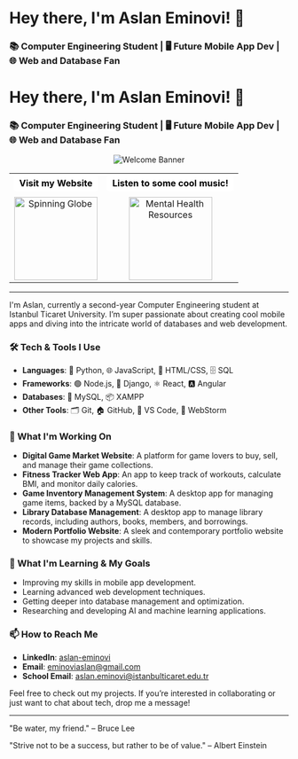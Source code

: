 # Hey there, I'm Aslan Eminovi! 👋

### 📚 Computer Engineering Student | 🖥️ Future Mobile App Dev | 🌐 Web and Database Fan

# Hey there, I'm Aslan Eminovi! 👋

### 📚 Computer Engineering Student | 🖥️ Future Mobile App Dev | 🌐 Web and Database Fan

<p align="center">
  <img src="https://github.com/BrunnerLivio/brunnerlivio/raw/master/images/welcome.png?raw=true" alt="Welcome Banner" />
</p>

<table align="center">
  <tr>
    <td align="center">
      <a href="https://your-website-link.com" target="_blank" style="display: inline-block; margin-bottom: 10px; background-color: white; padding: 5px 10px; border-radius: 5px; text-decoration: none; font-weight: bold; color: black;">Visit my Website</a>
      <br>
      <img src="https://media.giphy.com/media/l3V0megwbBeETMgZa/giphy.gif" alt="Spinning Globe" width="150" height="150" />
    </td>
    <td align="center">
      <a href="https://giphy.com/gifs/IntoAction-mental-health-resources-crisis-BG49MnxAciCIVAuQMj" target="_blank" style="display: inline-block; margin-bottom: 10px; background-color: white; padding: 5px 10px; border-radius: 5px; text-decoration: none; font-weight: bold; color: black;">Listen to some cool music!</a>
      <br>
      <img src="https://media.giphy.com/media/BG49MnxAciCIVAuQMj/giphy.gif" alt="Mental Health Resources" width="150" height="150" />
    </td>
  </tr>
</table>


---

I'm Aslan, currently a second-year Computer Engineering student at Istanbul Ticaret University. I’m super passionate about creating cool mobile apps and diving into the intricate world of databases and web development.

### 🛠️ Tech & Tools I Use

- **Languages**: 🐍 Python, 🌐 JavaScript, 🎨 HTML/CSS, 🗄️ SQL
- **Frameworks**: 🟢 Node.js, 🌿 Django, ⚛️ React, 🅰️ Angular
- **Databases**: 🐬 MySQL, 📦 XAMPP
- **Other Tools**: 🗂️ Git, 🏠 GitHub, 🔧 VS Code, 🚀 WebStorm

### 🔭 What I'm Working On

- **Digital Game Market Website**: A platform for game lovers to buy, sell, and manage their game collections.
- **Fitness Tracker Web App**: An app to keep track of workouts, calculate BMI, and monitor daily calories.
- **Game Inventory Management System**: A desktop app for managing game items, backed by a MySQL database.
- **Library Database Management**: A desktop app to manage library records, including authors, books, members, and borrowings.
- **Modern Portfolio Website**: A sleek and contemporary portfolio website to showcase my projects and skills.

### 🌱 What I'm Learning & My Goals

- Improving my skills in mobile app development.
- Learning advanced web development techniques.
- Getting deeper into database management and optimization.
- Researching and developing AI and machine learning applications.

### 📫 How to Reach Me

- **LinkedIn**: [aslan-eminovi](https://www.linkedin.com/in/aslan-eminovi/)
- **Email**: eminoviaslan@gmail.com
- **School Email**: aslan.eminovi@istanbulticaret.edu.tr

Feel free to check out my projects. If you’re interested in collaborating or just want to chat about tech, drop me a message!

---

"Be water, my friend." – Bruce Lee

"Strive not to be a success, but rather to be of value." – Albert Einstein
